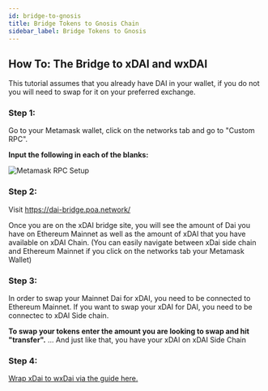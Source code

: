 ```yaml
---
id: bridge-to-gnosis
title: Bridge Tokens to Gnosis Chain
sidebar_label: Bridge Tokens to Gnosis
---
```


## How To: The Bridge to xDAI and wxDAI

This tutorial assumes that you already have DAI in your wallet, if you do not you will need to swap for it on your preferred exchange.

### Step 1:

Go to your Metamask wallet, click on the networks tab and go to "Custom RPC".

**Input the following in each of the blanks:**

<img src="https://i.imgur.com/vBnGM5N.png" alt="Metamask RPC Setup"/>

### Step 2:

Visit https://dai-bridge.poa.network/

Once you are on the xDAI bridge site, you will see the amount of Dai you have on Ethereum Mainnet as well as the amount of xDAI that you have available on xDAI Chain. (You can easily navigate between xDai side chain and Ethereum Mainnet if you click on the networks tab your Metamask Wallet)

### Step 3:

In order to swap your Mainnet Dai for xDAI, you need to be connected to Ethereum Mainnet. If you want to swap your xDAI for DAI, you need to be connectec to xDAI Side chain.

**To swap your tokens enter the amount you are looking to swap and hit "transfer".**
… And just like that, you have your xDAI on xDAI Side Chain

### Step 4:

[Wrap xDai to wxDai via the guide here.](./wrap-xdai-to-wxdai.md)
